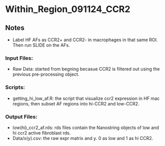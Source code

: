 # Within\_Region\_091124\_CCR2

## Notes
* Label HF AFs as CCR2+ and CCR2- in macrophages in that same ROI. Then run SLIDE on the AFs.

### Input Files:
* Raw Data: started from begning becasue CCR2 is filtered out using the previous pre-processing object. 

### Scripts:
* getting_hi_low_af.R: the script that visualize ccr2 expression in HF mac regions, then subset AF regions into hi-CCR2 and low-CCR2.

### Output Files:
* low(hi)_ccr2_af.rds: rds files contain the Nanostring objects of low and hi ccr2 active fibroblast rds. 
* Data/x(y).csv: the raw expr matrix and y. 0 as low and 1 as hi CCR2.




